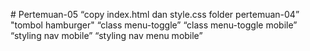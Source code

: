 # Pertemuan-05
“copy index.html dan style.css folder pertemuan-04”
"tombol hamburger"
“class menu-toggle”
“class menu-toggle mobile”
“styling nav mobile”
“styling nav menu mobile”